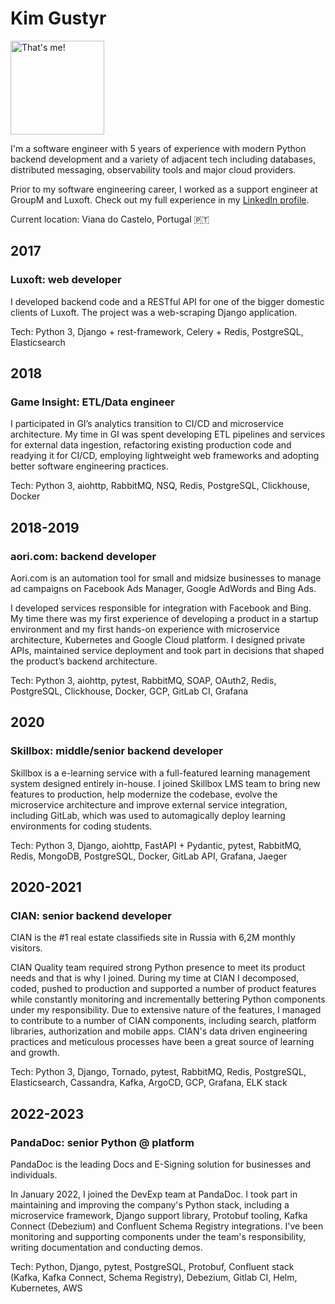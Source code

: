 # Kim Gustyr

<img src="https://media.licdn.com/dms/image/C5603AQEGz4BD7D3XiQ/profile-displayphoto-shrink_800_800/0/1517602088616?e=1680134400&v=beta&t=gWgbv2QUralcrEh0Aevxnobpo-N_IyvBkx6D7NWlUUk" alt="That's me!" width="150"/>

I'm a software engineer with 5 years of experience with modern Python backend development and a variety of adjacent tech including databases, distributed messaging, observability tools and major cloud providers.

Prior to my software engineering career, I worked as a support engineer at GroupM and Luxoft. Check out my full experience in my [LinkedIn profile](https://www.linkedin.com/in/kgustyr).

Current location: Viana do Castelo, Portugal 🇵🇹

## 2017

### Luxoft: web developer

I developed backend code and a RESTful API for one of the bigger domestic clients of Luxoft. The project was a web-scraping Django application.

Tech: Python 3, Django + rest-framework, Celery + Redis, PostgreSQL, Elasticsearch

## 2018

### Game Insight: ETL/Data engineer

I participated in GI’s analytics transition to CI/CD and microservice architecture. My time in GI was spent developing ETL pipelines and services for external data ingestion, refactoring existing production code and readying it for CI/CD, employing lightweight web frameworks and adopting better software engineering practices.

Tech: Python 3, aiohttp, RabbitMQ, NSQ, Redis, PostgreSQL, Clickhouse, Docker

## 2018-2019

### aori.com: backend developer

Aori.com is an automation tool for small and midsize businesses to manage ad campaigns on Facebook Ads Manager, Google AdWords and Bing Ads.

I developed services responsible for integration with Facebook and Bing. My time there was my first experience of developing a product in a startup environment and my first hands-on experience with microservice architecture, Kubernetes and Google Cloud platform. I designed private APIs, maintained service deployment and took part in decisions that shaped the product’s backend architecture.

Tech: Python 3, aiohttp, pytest, RabbitMQ, SOAP, OAuth2, Redis, PostgreSQL, Clickhouse, Docker, GCP, GitLab CI, Grafana

## 2020

### Skillbox: middle/senior backend developer

Skillbox is a e-learning service with a full-featured learning management system designed entirely in-house. I joined Skillbox LMS team to bring new features to production, help modernize the codebase, evolve the microservice architecture and improve external service integration, including GitLab, which was used to automagically deploy learning environments for coding students.

Tech: Python 3, Django, aiohttp, FastAPI + Pydantic, pytest, RabbitMQ, Redis, MongoDB, PostgreSQL, Docker, GitLab API, Grafana, Jaeger

## 2020-2021

### CIAN: senior backend developer

CIAN is the #1 real estate classifieds site in Russia with 6,2M monthly visitors.

CIAN Quality team required strong Python presence to meet its product needs and that is why I joined. During my time at CIAN I decomposed, coded, pushed to production and supported a number of product features while constantly monitoring and incrementally bettering Python components under my responsibility. Due to extensive nature of the features, I managed to contribute to a number of CIAN components, including search, platform libraries, authorization and mobile apps. CIAN's data driven engineering practices and meticulous processes have been a great source of learning and growth.

Tech: Python 3, Django, Tornado, pytest, RabbitMQ, Redis, PostgreSQL, Elasticsearch, Cassandra, Kafka, ArgoCD, GCP, Grafana, ELK stack

## 2022-2023

### PandaDoc: senior Python @ platform

PandaDoc is the leading Docs and E-Signing solution for businesses and individuals.

In January 2022, I joined the DevExp team at PandaDoc. I took part in maintaining and improving the company's Python stack, including a microservice framework, Django support library, Protobuf tooling, Kafka Connect (Debezium) and Confluent Schema Registry integrations. I've been monitoring and supporting components under the team's responsibility, writing documentation and conducting demos.

Tech: Python, Django, pytest, PostgreSQL, Protobuf, Confluent stack (Kafka, Kafka Connect, Schema Registry), Debezium, Gitlab CI, Helm, Kubernetes, AWS
